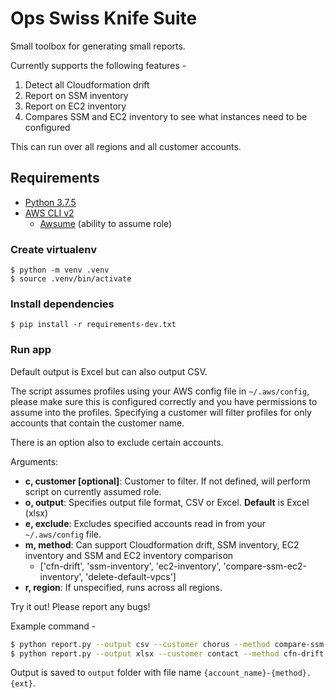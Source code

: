 # Ops Swiss Knife Suite

Small toolbox for generating small reports.

Currently supports the following features - 

  1. Detect all Cloudformation drift
  2. Report on SSM inventory
  3. Report on EC2 inventory 
  4. Compares SSM and EC2 inventory to see what instances need to be configured

This can run over all regions and all customer accounts.

## Requirements 
- [Python 3.7.5](https://docs.python-guide.org/starting/install3/osx/)
- [AWS CLI v2](https://docs.aws.amazon.com/cli/latest/userguide/install-cliv2.html)
  - [Awsume](https://awsu.me/general/quickstart.html) (ability to assume role)


### Create virtualenv
    $ python -m venv .venv
    $ source .venv/bin/activate


### Install dependencies

    $ pip install -r requirements-dev.txt


### Run app
Default output is Excel but can also output CSV.

The script assumes profiles using your AWS config file in `~/.aws/config`, please make sure this is configured correctly and you have permissions to assume into the profiles. Specifying a customer will filter profiles for only accounts that contain the customer name.

There is an option also to exclude certain accounts.

Arguments:

  * **c, customer [optional]**: Customer to filter. If not defined, will perform script on currently assumed role.
  * **o, output**: Specifies output file format, CSV or Excel. **Default** is Excel (xlsx)
  * **e, exclude**: Excludes specified accounts read in from your `~/.aws/config` file.
  * **m, method**: Can support Cloudformation drift, SSM inventory, EC2 inventory and SSM and EC2 inventory comparison
    * ['cfn-drift', 'ssm-inventory', 'ec2-inventory', 'compare-ssm-ec2-inventory', 'delete-default-vpcs']
  * **r, region**: If unspecified, runs across all regions.

Try it out! Please report any bugs! 

Example command - 

```bash
$ python report.py --output csv --customer chorus --method compare-ssm-ec2-inventory --region ap-southeast-2
$ python report.py --output xlsx --customer contact --method cfn-drift --region ap-southeast-2
```


Output is saved to `output` folder with file name `{account_name}-{method}.{ext}`.